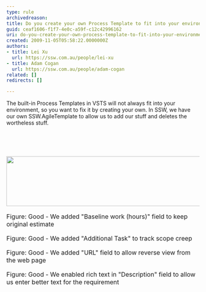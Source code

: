 ```yaml
---
type: rule
archivedreason: 
title: Do you create your own Process Template to fit into your environment?
guid: ceaf1606-f1f7-4e0c-a59f-c12c42996162
uri: do-you-create-your-own-process-template-to-fit-into-your-environment
created: 2009-11-05T05:58:22.0000000Z
authors:
- title: Lei Xu
  url: https://ssw.com.au/people/lei-xu
- title: Adam Cogan
  url: https://ssw.com.au/people/adam-cogan
related: []
redirects: []

---
```



The built-in Process Templates in VSTS will not always fit into your environment, so you want to fix it by creating your own. In SSW, we have our own SSW.AgileTemplate to allow us to add our stuff and deletes the wortheless stuff. <br>
<br>

<br><excerpt class='endintro'></excerpt><br>

  <img width="592" height="130" alt="" class="ms-rteCustom-ImageArea" src="/Management/RulesToBetterProjectManagement/PublishingImages/SSWAgile-Baseline-1.jpg" />&#160;<br>
<font class="ms-rteCustom-FigureGood" size="+0">Figure&#58; Good - We added &quot;Baseline work (hours)&quot; field to keep original estimate</font><br>
<br>
<img alt="" class="ms-rteCustom-ImageArea" src="/Management/RulesToBetterProjectManagement/PublishingImages/SSWAgile-Additional.jpg" /><br>
<font class="ms-rteCustom-FigureGood" size="+0">Figure&#58; Good - We added &quot;Additional Task&quot; to track scope creep</font><br>
<br>
<img alt="" class="ms-rteCustom-ImageArea" src="/Management/RulesToBetterProjectManagement/PublishingImages/SSWAgile-URL.jpg" /><br>
<font class="ms-rteCustom-FigureGood" size="+0">Figure&#58; Good - We added &quot;URL&quot; field to allow reverse view from the web page</font><br>
<br>
<img alt="" class="ms-rteCustom-ImageArea" src="/Management/RulesToBetterProjectManagement/PublishingImages/SSWAgile-RichText.jpg" /><br>
<font class="ms-rteCustom-FigureGood" size="+0">Figure&#58; Good - We enabled rich text in &quot;Description&quot; field to allow us enter better text for the requirement</font><br>
<br>
<br>
<br>
<br>
<br>



